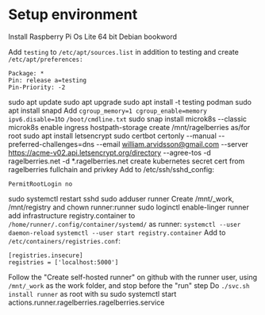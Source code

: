 # Setup environment
Install Raspberry Pi Os Lite 64 bit Debian bookword

Add `testing` to `/etc/apt/sources.list` in addition to testing and create `/etc/apt/preferences:`
```
Package: *
Pin: release a=testing
Pin-Priority: -2
```

sudo apt update
sudo apt upgrade
sudo apt install -t testing podman
sudo apt install snapd
Add  `cgroup_memory=1 cgroup_enable=memory ipv6.disable=1`to `/boot/cmdline.txt`
sudo snap install microk8s --classic
microk8s enable ingress hostpath-storage
create /mnt/ragelberries as/for root
sudo apt install letsencrypt
sudo certbot certonly --manual --preferred-challenges=dns --email william.arvidsson@gmail.com --server https://acme-v02.api.letsencrypt.org/directory --agree-tos -d ragelberries.net -d *.ragelberries.net
create kubernetes secret cert from ragelberries fullchain and privkey
Add to /etc/ssh/sshd_config:
```
PermitRootLogin no
```
sudo systemctl restart sshd
sudo adduser runner
Create /mnt/_work, /mnt/registry and chown runner:runner
sudo loginctl enable-linger runner
add infrastructure registry.container to `/home/runner/.config/container/systemd/`
as runner: `systemctl --user daemon-reload`
`systemctl --user start registry.container`
Add to `/etc/containers/registries.conf`:
```
[registries.insecure]
registries = ['localhost:5000']
```
Follow the "Create self-hosted runner" on github with the runner user, using `/mnt/_work` as the work folder, and stop before the "run" step
Do `./svc.sh install runner` as root with su
sudo systemctl start  actions.runner.ragelberries.ragelberries.service
